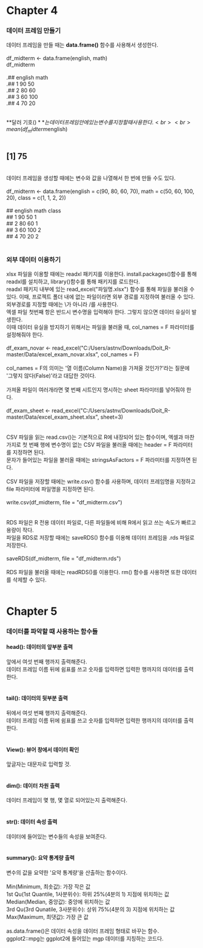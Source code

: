 # Chapter 4

### 데이터 프레임 만들기
데이터 프레임을 만들 때는 **data.frame()** 함수를 사용해서 생성한다.<br>
<br>
df_midterm <- data.frame(english, math)<br>
df_midterm<br>
<br>
.##     english   math<br>
.## 1      90      50<br>
.## 2      80      60<br>
.## 3      60     100<br>
.## 4      70      20<br>
<br>

**달러 기호($)**는 데이터 프레임 안에 있는 변수를 지정할 때 사용한다.<br>
<br>
mean(df_midterm$english)<br>
<br>
## [1] 75<br>
<br>
데이터 프레임을 생성할 때에는 변수와 값을 나열해서 한 번에 만들 수도 있다.<br>
<br>
df_midterm <- data.frame(english = c(90, 80, 60, 70), math = c(50, 60, 100, 20), class = c(1, 1, 2, 2))<br>
<br>
##    english   math    class<br>
## 1    90        50      1<br>
## 2    80        60      1<br>
## 3    60       100      2<br>
## 4    70        20      2<br>
<br>

### 외부 데이터 이용하기
xlsx 파일을 이용할 때에는 readxl 패키지를 이용한다. install.packages()함수를 통해 readxl를 설치하고, library()함수를 통해 패키지를 로드한다.<br>
readxl 패키지 내부에 있는 read_excel("파일명.xlsx") 함수를 통해 파일을 불러올 수 있다. 이때, 프로젝트 폴더 내에 없는 파일이라면 외부 경로를 지정하여 불러올 수 있다. 외부경로를 지정할 때에는 \가 아니라 /를 사용한다.<br>
엑셀 파일 첫번째 항은 반드시 변수명을 입력해야 한다. 그렇지 않으면 데이터 유실이 발생한다.<br>
이때 데이터 유실을 방지하기 위해서는 파일을 불러올 때, col_names = F 파라미터를 설정해줘야 한다.<br>
<br>
df_exam_novar <- read_excel("C:/Users/astnv/Downloads/Doit_R-master/Data/excel_exam_novar.xlsx", col_names = F)<br>
<br>
col_names = F의 의미는 '열 이름(Column Name)을 가져올 것인가?'라는 질문에 '그렇지 않다(False)'라고 대답한 것이다.<br>
<br>
가져올 파일이 여러개라면 몇 번째 시트인지 명시하는 sheet 파라미터를 넣어줘야 한다.<br>
<br>
df_exam_sheet <- read_excel("C:/Users/astnv/Downloads/Doit_R-master/Data/excel_exam_sheet.xlsx", sheet=3)<br>
<br>
<br>
CSV 파일을 읽는 read.csv()는 기본적으로 R에 내장되어 있는 함수이며, 엑셀과 마찬가지로 첫 번째 행에 변수명이 없는 CSV 파일을 불러올 때에는 header = F 파라미터를 지정하면 된다.<br>
문자가 들어있는 파일을 불러올 때에는 stringsAsFactors = F 파라미터를 지정하면 된다.<br>
<br>
CSV 파일을 저장할 때에는 write.csv() 함수를 사용하며, 데이터 프레임명을 지정하고 file 파라미터에 파일명을 지정하면 된다.<br>
<br>
write.csv(df_midterm, file = "df_midterm.csv")<br>
<br>
<br>
RDS 파일은 R 전용 데이터 파일로, 다른 파일들에 비해 R에서 읽고 쓰는 속도가 빠르고 용량이 작다.<br>
파일을 RDS로 저장할 때에는 saveRDS() 함수를 이용해 데이터 프레임을 .rds 파일로 저장한다.<br>
<br>
saveRDS(df_midterm, file = "df_midterm.rds")<br>
<br>
RDS 파일을 불러올 때에는 readRDS()를 이용한다. rm() 함수를 사용하면 또한 데이터를 삭제할 수 있다.<br>
<br>

# Chapter 5

### 데이터를 파악할 때 사용하는 함수들

#### head(): 데이터의 앞부분 출력
앞에서 여섯 번째 행까지 출력해준다.<br>
데이터 프레임 이름 뒤에 쉼표를 쓰고 숫자를 입력하면 입력한 행까지의 데이터를 출력한다.<br>
<br>

#### tail(): 데이터의 뒷부분 출력
뒤에서 여섯 번째 행까지 출력해준다.<br>
데이터 프레임 이름 뒤에 쉼표를 쓰고 숫자를 입력하면 입력한 행까지의 데이터를 출력한다.<br>
<br>

#### View(): 뷰어 창에서 데이터 확인
앞글자는 대문자로 입력할 것. <br>
<br>

#### dim(): 데이터 차원 출력
데이터 프레임이 몇 행, 몇 열로 되어있는지 출력해준다.<br>
<br>

#### str(): 데이터 속성 출력
데이터에 들어있는 변수들의 속성을 보여준다.<br>
<br>

#### summary(): 요약 통계량 출력
변수의 값을 요약한 '요약 통계량'을 산출하는 함수이다.<br>
<br>
Min(Minimum, 최솟값): 가장 작은 값<br>
1st Qu(1st Quantile, 1사분위수): 하위 25%(4분의 1) 지점에 위치하는 값<br>
Median(Median, 중앙값): 중앙에 위치하는 값<br>
3rd Qu(3rd Qunatile, 3사분위수): 상위 75%(4분의 3) 지점에 위치하는 값<br>
Max(Maximum, 최댓값): 가장 큰 값<br>
<br>
as.data.frame()은 데이터 속성을 데이터 프레임 형태로 바꾸는 함수.<br>
ggplot2::mpg는 ggplot2에 들어있는 mgp 데이터를 지칭하는 코드다.<br>
<br>
